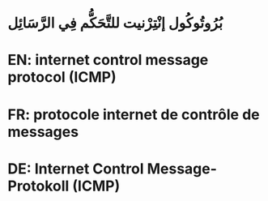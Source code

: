 # بُرُوتُوكُول إنْتِرْنيت للتَّحَكُّم فِي الرَّسَائِل

# EN: internet control message protocol (ICMP)

# FR: protocole internet de contrôle de messages

# DE: Internet Control Message-Protokoll (ICMP)
